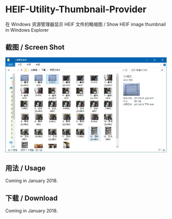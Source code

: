 # HEIF-Utility-Thumbnail-Provider
在 Windows 资源管理器显示 HEIF 文件的略缩图 / Show HEIF image thumbnail in Windows Explorer<br>
<h2>截图 / Screen Shot</h2>
<img src="/img/screenshot.JPG">
<h2>用法 / Usage</h2>
Coming in January 2018.<br>
<h2>下载 / Download</h2>
Coming in January 2018.<br>
